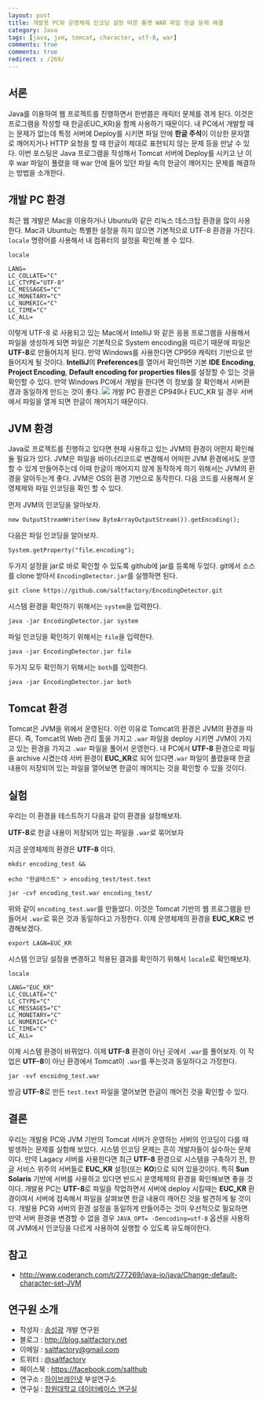 ```yaml
---
layout: post
title: 개발용 PC와 운영체제 인코딩 설정 따른 톰캣 WAR 파일 한글 문제 해결
category: Java
tags: [java, jvm, tomcat, character, utf-8, war]
comments: true
comments: true
redirect : /269/
---
```


## 서론

Java를 이용하여 웹 프로젝트를 진행하면서 한번쯤은 캐릭터 문제를 겪게 된다. 이것은 프로그램을 작성할 때 한글(EUC_KR)을 함께 사용하기 때문이다. 내 PC에서 개발할 때는 문제가 없는데 특정 서버에 Deploy를 시키면 파일 안에 **한글 주석**이 이상한 문자열로 깨어지거나 HTTP 요청을 할 때 한글이 제대로 표현되지 않는 문제 등을 만날 수 있다. 이번 포스팅은 Java 프로그램을 작성해서 Tomcat 서버에 Deploy를 시키고 난 이후 war 파일이 풀렸을 때 war 안에 들어 있던 파일 속의 한글이 깨어지는 문제를 해결하는 방법을 소개한다.

<!--more-->

## 개발 PC 환경

최근 웹 개발은 Mac을 이용하거나 Ubuntu와 같은 리눅스 데스크탑 환경을 많이 사용한다. Mac과 Ubuntu는 특별한 설정을 하지 않으면 기본적으로 UTF-8 환경을 가진다. `locale` 명령어를 사용해서 내 컴퓨터의 설정을 확인해 볼 수 있다.

```
locale
```

```
LANG=
LC_COLLATE="C"
LC_CTYPE="UTF-8"
LC_MESSAGES="C"
LC_MONETARY="C"
LC_NUMERIC="C"
LC_TIME="C"
LC_ALL=
```
이렇게 UTF-8 로 사용되고 있는 Mac에서 IntelliJ 와 같은 응용 프로그램을 사용해서 파일을 생성하게 되면 파일은 기본적으로 System encoding을 따르기 때문에 파일은 **UTF-8**로 만들어지게 된다. 만약 Windows를 사용한다면 CP959 캐릭터 기반으로 만들어지게 될 것이다. **IntelliJ**의 **Preferences**를 열어서 확인하면 기본 **IDE Encoding**, **Project Encoding**, **Default encoding for properties files**를 설정할 수 있는 것을 확인할 수 있다. 만약 Windows PC에서 개발을 한다면 이 정보를 잘 확인해서 서버환경과 동일하게 만드는 것이 좋다.
![](http://assets.hibrainapps.net/images/var/albums/posts/Screen%20Shot%202015-03-20%20at%203_35_13%20PM-01.png?m=1426842028)
개발 PC 환경은 CP949나 EUC_KR 일 경우 서버에서 파일을 열게 되면 한글이 깨어지기 때문이다.

## JVM 환경

Java로 프로젝트를 진행하고 있다면 현재 사용하고 있는 JVM의 환경이 어떤지 확인해 둘 필요가 있다. JVM은 파일을 바이너리코드로 변경해서 어떠한 JVM 환경에서도 운영할 수 있게 만들어주는데 이때 한글이 깨어지지 않게 동작하게 하기 위해서는 JVM의 환경을 알아두는게 좋다. JVM은 OS의 환경 기반으로 동작한다. 다음 코드를 사용해서 운영체제와 파일 인코딩을 확인 할 수 있다.

먼저 JVM의 인코딩을 알아보자.

```
new OutputStreamWriter(new ByteArrayOutputStream()).getEncoding();
```

다음은 파일 인코딩을 알아보자.

```
System.getProperty("file.encoding");
```

두가지 설정을 jar로 바로 확인할 수 있도록 github에 jar를 등록해 두었다. git에서 소스를 clone 받아서 `EncodingDetector.jar`를 실행하면 된다.

```
git clone https://github.com/saltfactory/EncodingDetector.git
```

시스템 환경을 확인하기 위해서는 `system`을 입력한다.

```
java -jar EncodingDetector.jar system
```

파일 인코딩을 확인하기 위해서는 `file`을 입력한다.

```
java -jar EncodingDetector.jar file
```

두가지 모두 확인하기 위해서는 `both`를 입력한다.

```
java -jar EncodingDetector.jar both
```

## Tomcat 환경

Tomcat은 JVM을 위에서 운영된다. 이런 이유로 Tomcat의 환경은 JVM의 환경을 따른다. 즉, Tomcat의 Web 관리 툴을 가지고 `.war` 파일을 deploy 시키면  JVM이 가지고 있는 환경을 가지고 `.war` 파일을 풀어서 운영한다. 내 PC에서 **UTF-8** 환경으로 파일을 archive 시켰는데 서버 환경이 **EUC_KR**로 되어 있다면`.war` 파일이 풀렸을때 한글 내용이 저장되어 있는 파일을 열어보면 한글이 깨어지는 것을 확인할 수 있을 것이다.

## 실험

우리는 이 환경을 테스트하기 다음과 같이 환경을 설정해보자.

**UTF-8**로 한글 내용이 저장되어 있는 파일을 `.war`로 묶어보자

지금 운영체제의 환경은 **UTF-8** 이다.

```
mkdir encoding_test &&
```

```
echo "한글테스트" > encoding_test/test.text
```

```
jar -cvf encoding_test.war encoding_test/
```

위와 같이 `encoding_test.war`를 만들었다. 이것은 Tomcat 기반의 웹 프로그램을 만들어서 `.war`로 묶은 것과 동일하다고 가정한다.
이제 운영체제의 환경을 **EUC_KR**로 변경해보겠다.

```
export LAGN=EUC_KR
```

시스템 인코딩 설정을 변경하고 적용된 결과를 확인하기 위해서 `locale`로 확인해보자.

```
locale
```

```
LANG="EUC_KR"
LC_COLLATE="C"
LC_CTYPE="C"
LC_MESSAGES="C"
LC_MONETARY="C"
LC_NUMERIC="C"
LC_TIME="C"
LC_ALL=
```

이제 시스템 환경이 바뀌었다. 이제 **UTF-8** 환경이 아닌 곳에서 `.war`를 풀어보자. 이 작업은 **UTF-8**이 아닌 환경에서 Tomcat이 `.war`를 푸는것과 동일하다고 가정한다.

```
jar -xvf encoidng_test.war
```
방금 **UTF-8**로 만든 `test.text` 파일을 열어보면 한글이 깨어진 것을 확인할 수 있다.


## 결론

우리는 개발용 PC와 JVM 기반의 Tomcat 서버가 운영하는 서버의 인코딩이 다를 때 발생하는 문제를 실험해 보았다. 시스템 인코딩 문제는 흔히 개발자들이 실수하는 문제이다. 만약 Lagacy 서버를 사용한다면 최근 **UTF-8** 환경으로 시스템을 구축하기 전, 한글 서비스 위주의 서버들로 **EUC_KR** 설정(또는 **KO**)으로 되어 있을것이다. 특히 **Sun Solaris** 기반에 서버를 사용하고 있다면 반드시 운영체제의 환경을 확인해보면 좋을 것이다. 개발용 PC는 **UTF-8**로 파일을 작업하면서 서버에 deploy 시킬때는 **EUC_KR** 환경이여서 서버에 접속해서 파일을 살펴보면 한글 내용이 깨어진 것을 발견하게 될 것이다. 개발용 PC와 서버의 환경 설정을 동일하게 만들어주는 것이 우선적으로 필요하면 만약 서버 환경을 변경할 수 없을 경우 `JAVA_OPT= -Dencoding=utf-8` 옵션을 사용하여 JVM에서 인코딩을 다르게 사용하여 실행할 수 있도록 유도해야한다.


## 참고

- http://www.coderanch.com/t/277269/java-io/java/Change-default-character-set-JVM


## 연구원 소개

* 작성자 : [송성광](http://about.me/saltfactory) 개발 연구원
* 블로그 : http://blog.saltfactory.net
* 이메일 : [saltfactory@gmail.com](mailto:saltfactory@gmail.com)
* 트위터 : [@saltfactory](https://twitter.com/saltfactory)
* 페이스북 : https://facebook.com/salthub
* 연구소 : [하이브레인넷](http://www.hibrain.net) 부설연구소
* 연구실 : [창원대학교 데이터베이스 연구실](http://dblab.changwon.ac.kr)
